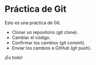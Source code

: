# Práctica de Git

Esto es una práctica de Git.

- Clonar un repositorio (git clone).
- Cambiar el código.
- Confirmar los cambios (git commit).
- Enviar los cambios a GitHub (git push).

¡Es todo!